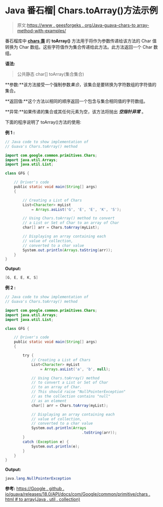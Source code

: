 # Java 番石榴| Chars.toArray()方法示例

> 原文:[https://www . geesforgeks . org/Java-guava-chars-to array-method-with-examples/](https://www.geeksforgeeks.org/java-guava-chars-toarray-method-with-examples/)

番石榴库中 **[chars 类](https://www.geeksforgeeks.org/chars-class-guava-java/)** 的 **toArray()** 方法用于将作为参数传递给该方法的 Char 值转换为 Char 数组。这些字符值作为集合传递给此方法。此方法返回一个 Char 数组。

**语法:**

> 公共静态 char[] toArray(集合<character>集合)</character>

**参数:**该方法接受一个强制参数*集合*，该集合是要转换为字符数组的字符值的集合。

**返回值:**这个方法以相同的顺序返回一个包含与集合相同值的字符数组。

**异常:**如果传递的集合或其任何元素为空，该方法将抛出 ***空指针异常*** 。

下面的程序说明了 toArray()方法的使用:

**例 1 :**

```java
// Java code to show implementation of
// Guava's Chars.toArray() method

import com.google.common.primitives.Chars;
import java.util.Arrays;
import java.util.List;

class GFG {

    // Driver's code
    public static void main(String[] args)
    {

        // Creating a List of Chars
        List<Character> myList
            = Arrays.asList('G', 'E', 'E', 'K', 'S');

        // Using Chars.toArray() method to convert
        // a List or Set of Char to an array of Char
        char[] arr = Chars.toArray(myList);

        // Displaying an array containing each
        // value of collection,
        // converted to a char value
        System.out.println(Arrays.toString(arr));
    }
}
```

**Output:**

```java
[G, E, E, K, S]

```

**例 2 :**

```java
// Java code to show implementation of
// Guava's Chars.toArray() method

import com.google.common.primitives.Chars;
import java.util.Arrays;
import java.util.List;

class GFG {

    // Driver's code
    public static void main(String[] args)
    {

        try {
            // Creating a List of Chars
            List<Character> myList
                = Arrays.asList('a', 'b', null);

            // Using Chars.toArray() method
            // to convert a List or Set of Char
            // to an array of Char.
            // This should raise "NullPointerException"
            // as the collection contains "null"
            // as an element
            char[] arr = Chars.toArray(myList);

            // Displaying an array containing each
            // value of collection,
            // converted to a char value
            System.out.println(Arrays
                                   .toString(arr));
        }
        catch (Exception e) {
            System.out.println(e);
        }
    }
}
```

**Output:**

```java
java.lang.NullPointerException

```

**参考:**
[https://Google . github . io/guava/releases/18.0/API/docs/com/Google/common/primitive/chars . html # to array(Java . util . collection)](https://google.github.io/guava/releases/18.0/api/docs/com/google/common/primitives/Chars.html#toArray(java.util.Collection))